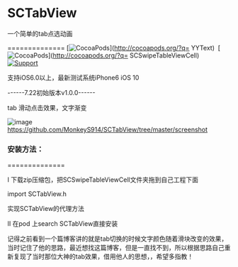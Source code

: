 # SCTabView
一个简单的tab点选动画

==============
[![CocoaPods](http://img.shields.io/cocoapods/v/SCSwipeTableViewCell.svg?style=flat)](http://cocoapods.org/?q= YYText)&nbsp;
[![CocoaPods](http://img.shields.io/cocoapods/p/SCSwipeTableViewCell.svg?style=flat)](http://cocoapods.org/?q= SCSwipeTableViewCell)&nbsp;
[![Support](https://img.shields.io/badge/support-iOS%206%2B%20-blue.svg?style=flat)](https://www.apple.com/nl/ios/)&nbsp;


 支持iOS6.0以上，最新测试系统iPhone6 iOS 10


------7.22初始版本v1.0.0------

tab 滑动点击效果，文字渐变


![image](https://raw.githubusercontent.com/MonkeyS914/SCTabView/tree/master/screenshot/123.gif?2)
https://github.com/MonkeyS914/SCTabView/tree/master/screenshot

### 安装方法：
==============

I 下载zip压缩包，把SCSwipeTableViewCell文件夹拖到自己工程下面 

import SCTabView.h 

实现SCTabView的代理方法

II 在pod 上search SCTabView直接安装

记得之前看到一个篇博客讲的就是tab切换的时候文字颜色随着滑块改变的效果，当时记住了他的思路，最近想找这篇博客，但是一直找不到，所以根据思路自己重新复现了当时那位大神的tab效果，借用他人的思想，，希望多指教！


